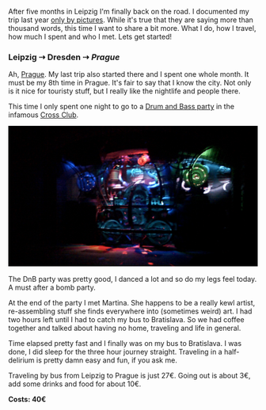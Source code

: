 After five months in Leipzig I'm finally back on the road. I documented my trip
last year [only by pictures](/pictures). While it's true
that they are saying more than thousand words, this time I want to share a bit
more. What I do, how I travel, how much I spent and who I met. Lets get started!

### Leipzig ⇢ Dresden ⇢ _Prague_

Ah, [Prague](/pictures#Prague). My last
trip also started there and I spent one whole month. It must be my 8th time in
Prague. It's fair to say that I know the city. Not only is it nice for touristy
stuff, but I really like the nightlife and people there.

This time I only spent one night to go to a [Drum and Bass party](http://www.crossclub.cz/cs/program/3224-imperialistic-night-cechy-a-morava-united-prihlaseni-na-udalost-na-fb-jako-zucastnim-se-zdarma-free/)
in the infamous [Cross Club](http://www.crossclub.cz/en/contact/).

![](/pictures/Czech-Republic/Prague/100_0991.JPG)

The DnB party was pretty good, I danced a lot and so do my legs feel today. A
must after a bomb party.

At the end of the party I met Martina. She happens to be a really kewl artist,
re-assembling stuff she finds everywhere into (sometimes weird) art. I had two
hours left until I had to catch my bus to Bratislava. So we had coffee together
and talked about having no home, traveling and life in general.

Time elapsed pretty fast and I finally was on my bus to Bratislava. I was done,
I did sleep for the three hour journey straight. Traveling in a half-delirium is
pretty damn easy and fun, if you ask me.

Traveling by bus from Leipzig to Prague is just 27€. Going out is about 3€, add
some drinks and food for about 10€.

**Costs: 40€**